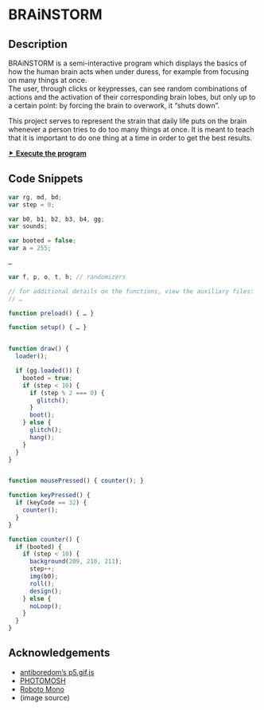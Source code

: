# BRAiNSTORM

## Description

BRAiNSTORM is a semi-interactive program which displays the basics of how the human brain acts when under duress, for example from focusing on many things at once.  
The user, through clicks or keypresses, can see random combinations of actions and the activation of their corresponding brain lobes, but only up to a certain point: by forcing the brain to overwork, it &ldquo;shuts down&rdquo;.

This project serves to represent the strain that daily life puts on the brain whenever a person tries to do too many things at once. It is meant to teach that it is important to do one thing at a time in order to get the best results.

[⯈ **Execute the program**](https://luferrari.github.io/brainstorm)

## Code Snippets

```js
var rg, md, bd;
var step = 0;

var b0, b1, b2, b3, b4, gg;
var sounds;

var booted = false;
var a = 255;

…

var f, p, o, t, h; // randomizers
```

```js
// for additional details on the functions, view the auxiliary files:
// …

function preload() { … }

function setup() { … }


function draw() {
  loader();

  if (gg.loaded()) {
    booted = true;
    if (step < 10) {
      if (step % 2 === 0) {
        glitch();
      }
      boot();
    } else {
      glitch();
      hang();
    }
  }
}


function mousePressed() { counter(); }

function keyPressed() {
  if (keyCode == 32) {
    counter();
  }
}
```

```js
function counter() {
  if (booted) {
    if (step < 10) {
      background(209, 210, 211);
      step++;
      img(b0);
      roll();
      design();
    } else {
      noLoop();
    }
  }
}
```

## Acknowledgements

+ [antiboredom&rsquo;s p5.gif.js](https://github.com/antiboredom/p5.gif.js/tree/master)
+ [PHOTOMOSH](https://photomosh.com/)
+ [Roboto Mono](https://fonts.google.com/specimen/Roboto+Mono)
+ (image source)